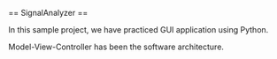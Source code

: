 == SignalAnalyzer ==

In this sample project, we have practiced GUI application using Python.

Model-View-Controller has been the software architecture.
